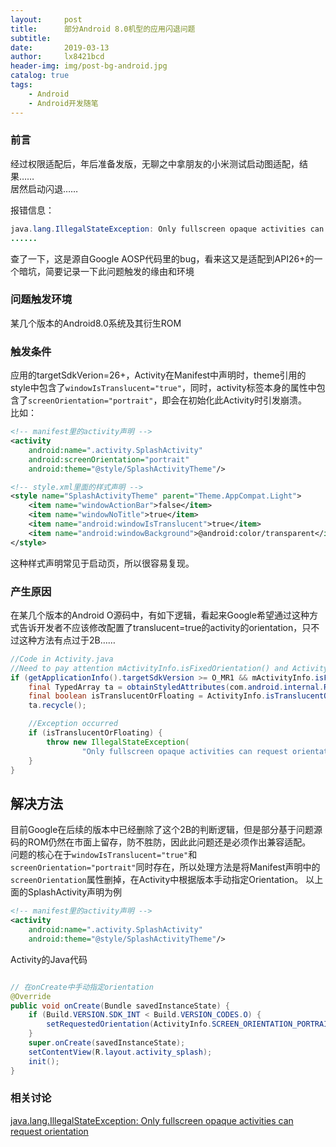```yaml
---
layout:     post
title:      部分Android 8.0机型的应用闪退问题
subtitle:   
date:       2019-03-13
author:     lx8421bcd
header-img: img/post-bg-android.jpg
catalog: true
tags:
    - Android
    - Android开发随笔
---
```

### 前言
经过权限适配后，年后准备发版，无聊之中拿朋友的小米测试启动图适配，结果……  
居然启动闪退……  

报错信息：
```java
java.lang.IllegalStateException: Only fullscreen opaque activities can request orientation
......
```
查了一下，这是源自Google AOSP代码里的bug，看来这又是适配到API26+的一个暗坑，简要记录一下此问题触发的缘由和环境  

### 问题触发环境
某几个版本的Android8.0系统及其衍生ROM

### 触发条件
应用的targetSdkVerion=26+，Activity在Manifest中声明时，theme引用的style中包含了```windowIsTranslucent="true"```，同时，activity标签本身的属性中包含了```screenOrientation="portrait"```，即会在初始化此Activity时引发崩溃。  
比如：
```xml
<!-- manifest里的activity声明 -->
<activity 
    android:name=".activity.SplashActivity"
    android:screenOrientation="portrait"
    android:theme="@style/SplashActivityTheme"/>

<!-- style.xml里面的样式声明 -->
<style name="SplashActivityTheme" parent="Theme.AppCompat.Light">
    <item name="windowActionBar">false</item>
    <item name="windowNoTitle">true</item>
    <item name="android:windowIsTranslucent">true</item>
    <item name="android:windowBackground">@android:color/transparent</item>
</style>

```
这种样式声明常见于启动页，所以很容易复现。

### 产生原因
在某几个版本的Android O源码中，有如下逻辑，看起来Google希望通过这种方式告诉开发者不应该修改配置了translucent=true的activity的orientation，只不过这种方法有点过于2B……  
```java
//Code in Activity.java
//Need to pay attention mActivityInfo.isFixedOrientation() and ActivityInfo.isTranslucentOrFloating(ta)
if (getApplicationInfo().targetSdkVersion >= O_MR1 && mActivityInfo.isFixedOrientation()) {
    final TypedArray ta = obtainStyledAttributes(com.android.internal.R.styleable.Window);
    final boolean isTranslucentOrFloating = ActivityInfo.isTranslucentOrFloating(ta);
    ta.recycle();

    //Exception occurred
    if (isTranslucentOrFloating) {
        throw new IllegalStateException(
                "Only fullscreen opaque activities can request orientation");
    }
}
```

## 解决方法
目前Google在后续的版本中已经删除了这个2B的判断逻辑，但是部分基于问题源码的ROM仍然在市面上留存，防不胜防，因此此问题还是必须作出兼容适配。  
问题的核心在于```windowIsTranslucent="true"```和```screenOrientation="portrait"```同时存在，所以处理方法是将Manifest声明中的```screenOrientation```属性删掉，在Activity中根据版本手动指定Orientation。
以上面的SplashActivity声明为例
```xml
<!-- manifest里的activity声明 -->
<activity 
    android:name=".activity.SplashActivity"
    android:theme="@style/SplashActivityTheme"/>
```
Activity的Java代码
```java

// 在onCreate中手动指定orientation
@Override
public void onCreate(Bundle savedInstanceState) {
    if (Build.VERSION.SDK_INT < Build.VERSION_CODES.O) {
        setRequestedOrientation(ActivityInfo.SCREEN_ORIENTATION_PORTRAIT);
    }
    super.onCreate(savedInstanceState);
    setContentView(R.layout.activity_splash);
    init();
}

```

### 相关讨论
[java.lang.IllegalStateException: Only fullscreen opaque activities can request orientation](https://stackoverflow.com/questions/48072438/java-lang-illegalstateexception-only-fullscreen-opaque-activities-can-request-orientation)